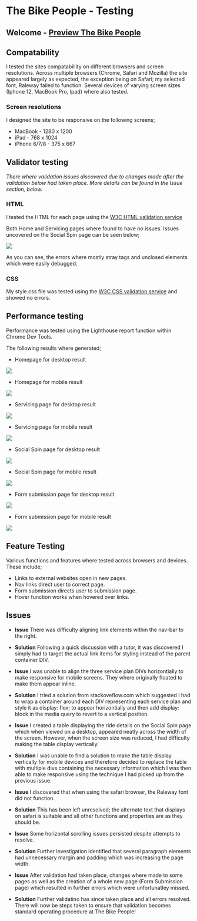 # The Bike People - Testing

## Welcome - [Preview The Bike People](https://jamitag.github.io/The-Bike-People/)

## Compatability

I tested the sites compatabillity on different browsers and screen resolutions. Across multiple browsers 
(Chrome, Safari and Mozilla) the site appeared largely as expected, the exception being on Safari; 
my selected font, Raleway failed to function. Several devices of varying screen sizes 
(Iphone 12, MacBook Pro, Ipad) where also tested.

### Screen resolutions

I designed the site to be responsive on the following screens;

- MacBook - 1280 x 1200
- iPad	- 768 x 1024
- iPhone 6/7/8 - 375 x 667

## Validator testing 

<i>There where validation issues discovered due to changes made after the validation below had taken place. More details can be found in the Issue section, below.</i>

### HTML

I tested the HTML for each page using the [W3C HTML validation service](https://validator.w3.org/nu/)

Both Home and Servicing pages where found to have no issues. Issues uncovered on the Social Spin page can 
be seen below;

<img src="assets/images/readme-images/social_spin_validation_issue.webp">

As you can see, the errors where mostly stray tags and unclosed elements which were easily debugged.

### CSS

My style.css file was tested using the [W3C CSS validation service](https://jigsaw.w3.org/css-validator/) and 
showed no errors.

## Performance testing

Performance was tested using the Lighthouse report function within Chrome Dev Tools.

The following results where generated;

- Homepage for desktop result

<img src="assets/images/readme-images/homepage_desktop.png">

- Homepage for mobile result

<img src="assets/images/readme-images/homepage_mobile.png">

- Servicing page for desktop result

<img src="assets/images/readme-images/servicing_desktop.png">

- Servicing page for mobile result

<img src="assets/images/readme-images/servicing_mobile.png">

- Social Spin page for desktop result

<img src="assets/images/readme-images/social_spins_desktop.png">

- Social Spin page for mobile result

<img src="assets/images/readme-images/social_spins_mobile.png">

- Form submission page for desktop result

<img src="assets/images/readme-images/submission_desktop.png">

- Form submission page for mobile result

<img src="assets/images/readme-images/submission_mobile.png">

## Feature Testing

Various functions and features where tested across browsers and devices. These include;

- Links to external websites open in new pages.
- Nav links direct user to correct page.
- Form submission directs user to submission page.
- Hover function works when hovered over links.

## Issues

- <b>Issue</b>
There was difficulty aligning link elements within the nav-bar to the right.

- <b>Solution</b>
Following a quick discussion with a tutor, it was discovered I simply had to target the actual link items 
for styling instead of the parent container DIV.

- <b>Issue</b>
I was unable to align the three service plan DIVs horizontially to make responsive for mobile screens. 
They where originally floated to make them appear inline.

- <b>Solution</b>
I tried a solution from stackoveflow.com which suggested I had to wrap a container around each DIV 
representing each service plan and style it as display: flex; to appear horizontially and then add 
display: block in the media query to revert to a vertical position.

- <b>Issue</b>
I created a table displaying the ride details on the Social Spin page which when viewed on a desktop, appeared 
neatly across the width of the screen. However, when the screen size was reduced, I had difficulty making the 
table display vertically.

- <b>Solution</b>
I was unable to find a solution to make the table display vertically for mobile devices and therefore decided 
to replace the table with multiple divs containing the necessary information which I was then able to make 
responsive using the technique I had picked up from the previous issue.

- <b>Issue</b>
I discovered that when using the safari browser, the Raleway font did not function.

- <b>Solution</b>
This has been left unresolved; the alternate text that displays on safari is suitable and all other functions and properties are as they should be.

- <b>Issue</b>
Some horizontal scrolling issues persisted despite attempts to resolve.

- <b>Solution</b>
Further investigation identified that several paragraph elements had unnecessary margin and padding which was increasing the page width.

- <b>Issue</b>
After validation had taken place, changes where made to some pages as well as the creation of a whole new page (Form Submission page) which resulted in further errors which were unfortunatley missed.

- <b>Solution</b>
Further validatino has since taken place and all errors resolved. There will now be steps taken to ensure that validation becomes standard operating procedure at The Bike People!
